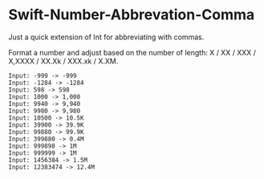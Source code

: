 # Swift-Number-Abbrevation-Comma
Just a quick extension of Int for abbreviating with commas.

Format a number and adjust based on the number of length: X / XX / XXX / X,XXXX / XX.Xk / XXX.xk / X.XM.

```
Input: -999 -> -999
Input: -1284 -> -1284
Input: 598 -> 598
Input: 1000 -> 1,000
Input: 9940 -> 9,940
Input: 9980 -> 9,980
Input: 10500 -> 10.5K
Input: 39900 -> 39.9K
Input: 99880 -> 99.9K
Input: 399880 -> 0.4M
Input: 999898 -> 1M
Input: 999999 -> 1M
Input: 1456384 -> 1.5M
Input: 12383474 -> 12.4M
```
